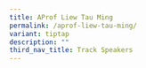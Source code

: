 ```yaml
---
title: AProf Liew Tau Ming
permalink: /aprof-liew-tau-ming/
variant: tiptap
description: ""
third_nav_title: Track Speakers
---
```

